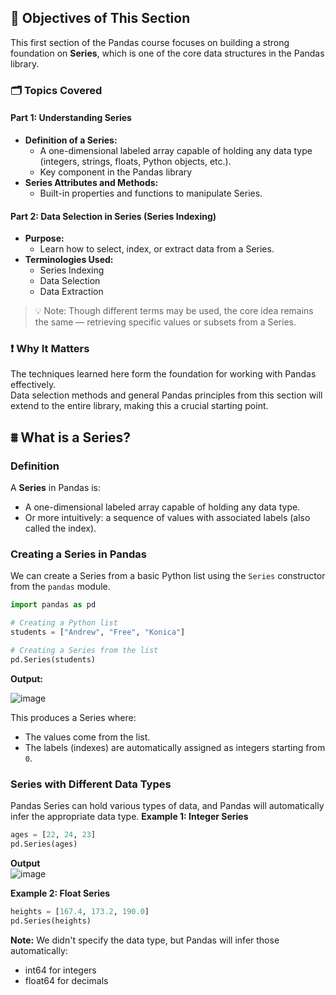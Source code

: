 ## 🎯 Objectives of This Section
This first section of the Pandas course focuses on building a strong foundation on **Series**, which is one of the core data structures in the Pandas library.

### 🗂️ Topics Covered
#### Part 1: Understanding Series 
- **Definition of a Series:**
  - A one-dimensional labeled array capable of holding any data type (integers, strings, floats, Python objects, etc.).
  - Key component in the Pandas library
- **Series Attributes and Methods:**
  - Built-in properties and functions to manipulate Series.
#### Part 2: Data Selection in Series (Series Indexing)
- **Purpose:**
  - Learn how to select, index, or extract data from a Series.
- **Terminologies Used:**
  - Series Indexing
  - Data Selection
  - Data Extraction
> 💡 Note: Though different terms may be used, the core idea remains the same — retrieving specific values or subsets from a Series.

### ❗ Why It Matters
The techniques learned here form the foundation for working with Pandas effectively.   
Data selection methods and general Pandas principles from this section will extend to the entire library, making this a crucial starting point.

## ⩩ What is a Series? 
### Definition
A **Series** in Pandas is:
- A one-dimensional labeled array capable of holding any data type.
- Or more intuitively: a sequence of values with associated labels (also called the index).

### Creating a Series in Pandas
We can create a Series from a basic Python list using the `Series` constructor from the `pandas` module.
```python
import pandas as pd

# Creating a Python list
students = ["Andrew", "Free", "Konica"]

# Creating a Series from the list
pd.Series(students)
```
**Output:**  

![image](https://github.com/user-attachments/assets/18b021fd-ca05-4e5a-a703-875ee0a02d1d)   

This produces a Series where:
- The values come from the list.
- The labels (indexes) are automatically assigned as integers starting from `0`.

### Series with Different Data Types
Pandas Series can hold various types of data, and Pandas will automatically infer the appropriate data type.
**Example 1: Integer Series**
```python
ages = [22, 24, 23]
pd.Series(ages)
```
**Output**   
![image](https://github.com/user-attachments/assets/2b54f304-93b7-4ee8-8e2a-a111bf064c65)   

**Example 2: Float Series**
```python
heights = [167.4, 173.2, 190.0]
pd.Series(heights)
```
**Note:** We didn't specify the data type, but Pandas will infer those automatically:
- int64 for integers
- float64 for decimals

